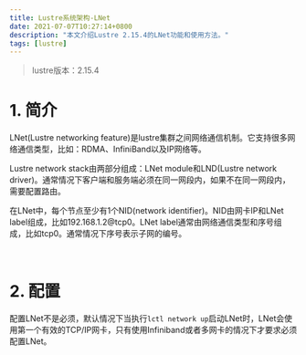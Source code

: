 ```yaml
---
title: Lustre系统架构-LNet
date: 2021-07-07T10:27:14+0800
description: "本文介绍Lustre 2.15.4的LNet功能和使用方法。"
tags: [lustre]
---
```


> lustre版本：2.15.4

# 1. 简介
LNet(Lustre networking feature)是lustre集群之间网络通信机制。它支持很多网络通信类型，比如：RDMA、InfiniBand以及IP网络等。

Lustre network stack由两部分组成：LNet module和LND(Lustre network driver)。通常情况下客户端和服务端必须在同一网段内，如果不在同一网段内，需要配置路由。

在LNet中，每个节点至少有1个NID(network identifier)。NID由网卡IP和LNet label组成，比如192.168.1.2@tcp0。LNet label通常由网络通信类型和序号组成，比如tcp0。通常情况下序号表示子网的编号。

&nbsp;
&nbsp;
# 2. 配置
配置LNet不是必须，默认情况下当执行`lctl network up`启动LNet时，LNet会使用第一个有效的TCP/IP网卡，只有使用Infiniband或者多网卡的情况下才要求必须配置LNet。